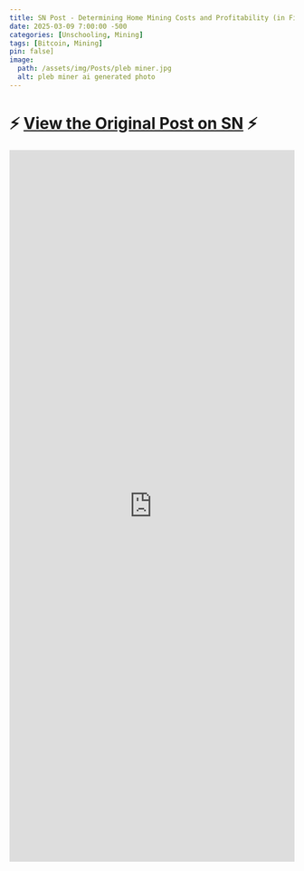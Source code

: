 ```yaml
---
title: SN Post - Determining Home Mining Costs and Profitability (in Fiat terms)
date: 2025-03-09 7:00:00 -500
categories: [Unschooling, Mining]
tags: [Bitcoin, Mining]
pin: false]
image:
  path: /assets/img/Posts/pleb miner.jpg
  alt: pleb miner ai generated photo
---
```


# ⚡ [View the Original Post on SN](https://stacker.news/items/911262) ⚡  

<style>
  .responsive-iframe-container {
    position: relative;
    width: 100%;
    padding-top: 130%;
    min-height: 600px;
  }

  .responsive-iframe-container iframe {
    position: absolute;
    top: 0;
    left: 0;
    width: 100%;
    height: 100%;
    border: 0;
  }
</style>

<div class="responsive-iframe-container">
<iframe src='https://btcpay.theunschooled.net/apps/3KL9HmXK87t4JuSKEGLqsnBDWUHA/pos' style='max-width: 100%; border: 0;'></iframe>{: .center } 